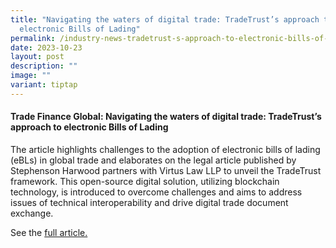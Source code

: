 ```yaml
---
title: "Navigating the waters of digital trade: TradeTrust’s approach to
  electronic Bills of Lading"
permalink: /industry-news-tradetrust-s-approach-to-electronic-bills-of-lading/
date: 2023-10-23
layout: post
description: ""
image: ""
variant: tiptap
---
```

<h4>Trade Finance Global: Navigating the waters of digital trade: TradeTrust’s approach to electronic Bills of Lading</h4>
<p>The article highlights challenges to the adoption of electronic bills
of lading (eBLs) in global trade and elaborates on the legal article published
by Stephenson Harwood partners with Virtus Law LLP to unveil the TradeTrust
framework. This open-source digital solution, utilizing blockchain technology,
is introduced to overcome challenges and aims to address issues of technical
interoperability and drive digital trade document exchange.</p>
<p></p>
<p>See the <a href="https://www.tradefinanceglobal.com/posts/imda-navigating-waters-digital-trade-tradetrusts-approach-electronic-bills-of-lading/" rel="noopener noreferrer nofollow" target="_blank">full article.</a>
</p>
<p></p>
<p></p>